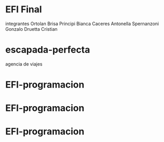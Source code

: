 # EFI Final
integrantes
Ortolan Brisa
Principi Bianca
Caceres Antonella
Spernanzoni Gonzalo
Druetta Cristian

# escapada-perfecta
agencia de viajes

# EFI-programacion
# EFI-programacion
# EFI-programacion
